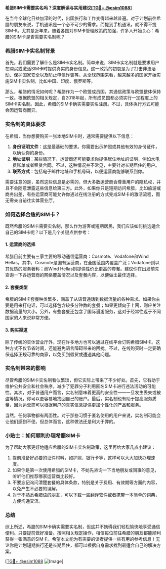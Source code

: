 **希腊SIM卡需要实名吗？深度解读与实用建议[[TG💪+ @esim1088](https://t.me/s/esim1088)]**

在当今全球化日益加深的时代，出国旅行和工作变得越来越普遍。对于计划前往希腊的朋友来说，手机通讯是一个必不可少的需求。而提到手机通讯，就不得不提SIM卡。尤其是近年来，随着各国对SIM卡管理政策的加强，许多人开始关心：希腊的SIM卡是否需要实名制呢？

### 希腊SIM卡实名制背景

首先，我们需要了解什么是SIM卡实名制。简单来说，SIM卡实名制就是要求用户在购买或激活SIM卡时提供真实的身份信息。这一政策的初衷是为了打击非法活动、保护国家安全以及防止电信诈骗等。从全球范围来看，越来越多的国家开始实施SIM卡实名制，比如中国、印度、俄罗斯等。

那么，希腊的情况如何呢？希腊作为一个欧盟成员国，其通信政策与欧盟整体保持一致。根据欧盟的相关规定，自2018年起，所有成员国都必须实行一定程度上的SIM卡实名制。因此，希腊的SIM卡确实需要实名注册。不过，具体执行方式可能会因运营商而异。

### 实名制的具体要求

在希腊，当你想要购买一张本地SIM卡时，通常需要提供以下信息：

1. **身份证明文件**：这是最基础的要求。你需要出示护照或其他有效的身份证件，以确认你的身份。
2. **地址证明**：某些情况下，运营商还可能要求你提供居住地址的证明，例如水电费账单或者租赁合同。不过，这种情况并不常见，主要针对长期居住的用户。
3. **联系方式**：包括电子邮件地址和手机号码，以便运营商能够联系到你。

需要注意的是，虽然这些信息是必需的，但大多数运营商会尊重用户的隐私权，并且不会随意泄露这些信息给第三方。此外，如果你只是短期访问希腊，比如旅游或商务出差，有些运营商可能允许你通过在线注册的方式完成SIM卡的激活流程，而无需亲自前往实体营业厅。

### 如何选择合适的SIM卡？

既然希腊的SIM卡需要实名制，那么作为游客或短期居民，我们应该如何挑选适合自己的SIM卡呢？以下是几个关键点供参考：

#### 1. 运营商的选择
希腊目前主要有三家主要的移动通信运营商：Cosmote、Vodafone和Wind Hellas。其中，Cosmote是国有运营商，在全国范围内覆盖广泛；Vodafone则以其优质的服务著称；而Wind Hellas则提供性价比更高的套餐。建议你在出发前先查询一下各运营商的网络覆盖情况以及套餐内容，以便做出最佳选择。

#### 2. 套餐类型
希腊的SIM卡套餐种类繁多，涵盖了从语音通话到数据流量的各种需求。如果你主要是用来打电话，可以选择包含较多分钟数的套餐；如果更倾向于上网，则应关注数据流量的大小。另外，有些套餐还包含了国际漫游服务，这对于经常往返于不同国家的人来说非常方便。

#### 3. 购买渠道
除了传统的实体营业厅外，现在许多地方也可以通过在线平台订购希腊SIM卡。这种方式不仅节省时间，还能避免语言障碍带来的困扰。不过，在线购买时一定要确保选择正规可靠的商家，以免买到假货或遭遇其他问题。

### 实名制带来的影响

尽管希腊的SIM卡实名制看似繁琐，但它实际上带来了不少好处。首先，它有助于维护公共安全和社会秩序，减少了犯罪分子利用匿名SIM卡进行违法活动的可能性。其次，对于普通用户而言，实名制意味着更高的安全性——一旦发生丢失或被盗等情况，你可以更容易地找回自己的账户。最后，实名制也有助于提高服务质量，因为运营商可以根据用户的真实信息提供更加个性化的产品和服务。

当然，任何事物都有两面性。对于那些习惯于匿名使用的用户来说，实名制可能会让他们感到不便。但总体而言，这种做法还是利大于弊的。

### 小贴士：如何顺利办理希腊SIM卡

为了帮助大家更好地适应希腊的SIM卡实名制政策，这里再给大家几点小建议：

1. 提前准备好必要的证件材料，如护照、银行卡等，这样可以大大加快办理速度。
2. 如果你是第一次使用希腊的SIM卡，不妨先咨询一下当地朋友或同事的意见，听听他们推荐哪家运营商比较好。
3. 不要忘记询问清楚套餐的具体条款，特别是关于费用、有效期等方面的内容，以免产生不必要的误解。
4. 对于不熟悉希腊语的朋友，可以下载一些翻译软件或者携带一本简单的词典，方便沟通交流。

### 总结

综上所述，希腊的SIM卡确实需要实名制，但这并不妨碍我们轻松愉快地享受通信便利。只要提前做好准备，按照相关规定操作，相信每位前往希腊的朋友都能顺利获得一张满意的SIM卡。希望本文能为有需要的读者提供一些有用的参考信息！无论你是计划短期旅行还是长期居住，都可以根据自身需求找到最适合自己的解决方案。

[[TG💪+ @esim1088](https://t.me/s/esim1088) ![Image](https://i.postimg.cc/4NQfJmqS/Snipaste-2025-05-13-00-14-12.png)]